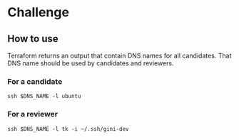 # Challenge

## How to use

Terraform returns an output that contain DNS names for all candidates.
That DNS name should be used by candidates and reviewers.

### For a candidate
```
ssh $DNS_NAME -l ubuntu
```

### For a reviewer
```
ssh $DNS_NAME -l tk -i ~/.ssh/gini-dev
```

